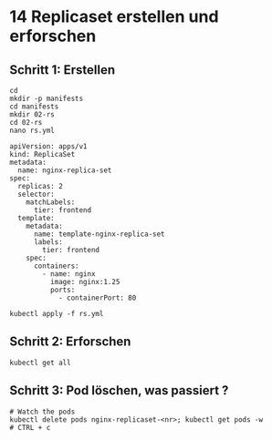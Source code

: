 # 14 Replicaset erstellen und erforschen 

## Schritt 1: Erstellen 

```
cd
mkdir -p manifests
cd manifests
mkdir 02-rs 
cd 02-rs 
nano rs.yml
```

```
apiVersion: apps/v1
kind: ReplicaSet
metadata:
  name: nginx-replica-set
spec:
  replicas: 2
  selector:
    matchLabels:
      tier: frontend
  template:
    metadata:
      name: template-nginx-replica-set
      labels:
        tier: frontend
    spec:
      containers:
        - name: nginx
          image: nginx:1.25
          ports:
            - containerPort: 80             
```

```
kubectl apply -f rs.yml 
```

## Schritt 2: Erforschen

```
kubectl get all 
```

## Schritt 3: Pod löschen, was passiert ?

```
# Watch the pods 
kubectl delete pods nginx-replicaset-<nr>; kubectl get pods -w 
# CTRL + c
```
